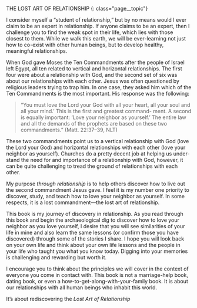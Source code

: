 THE LOST ART OF RELATIONSHIP
{: class="page__topic"}

I consider myself a “student of relationship,” but by no means would I ever
claim to be an expert in relationship. If anyone claims to be an expert, then I
challenge you to find the weak spot in their life, which lies with those closest to
them. While we walk this earth, we will be ever-learning not just how to co-exist
with other human beings, but to develop healthy, meaningful relationships.

When God gave Moses the Ten Commandments after the people of Israel
left Egypt, all ten related to vertical and horizontal relationships. The first four
were about a relationship with God, and the second set of six was about our
relationships with each other. Jesus was often questioned by religious leaders
trying to trap him. In one case, they asked him which of the Ten Commandments
is the most important. His response was the following:

> “You must love the Lord your God with all your heart, all your
> soul and all your mind.’ This is the first and greatest command-
> ment. A second is equally important: ‘Love your neighbor as
> yourself.’ The entire law and all the demands of the prophets are
> based on these two commandments.” (Matt. 22:37–39, NLT)

These two commandments point us to a vertical relationship with God
(love the Lord your God) and horizontal relationships with each other (love
your neighbor as yourself). Churches do a pretty decent job at helping us under-
stand the need for and importance of a relationship with God, however, it can be
quite challenging to tread the ground of relationships with each other.

My purpose _through relationship_ is to help others discover how to live
out the second commandment Jesus gave. I feel it is my number one priority
to discover, study, and teach how to love your neighbor as yourself. In some
respects, it is a lost commandment—the lost art of relationship.

This book is my journey of discovery in relationship. As you read through
this book and begin the archaeological dig to discover how to love your neighbor
as you love yourself, I desire that you will see similarities of your life in mine and
also learn the same lessons (or confirm those you have discovered) through some
of the stories I share. I hope you will look back on your own life and think about
your own life lessons and the people in your life who taught you what you know
today. Digging into your memories is challenging and rewarding but worth it.

I encourage you to think about the principles we will cover in the context
of everyone you come in contact with. This book is not a marriage-help book,
dating book, or even a how-to-get-along-with-your-family book. It is about our
relationships with all human beings who inhabit this world.

It’s about rediscovering the _Lost Art of Relationship_